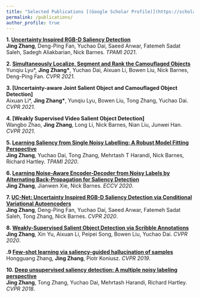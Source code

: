 ```yaml
---
title: "Selected Publications [(Google Scholar Profile)](https://scholar.google.com.au/citations?user=Qa1DMv8AAAAJ&hl=en)"
permalink: /publications/
author_profile: true
---
```


<b>1. [Uncertainty Inspired RGB-D Saliency Detection](https://arxiv.org/abs/2009.03075)</b> <br> 
<b>Jing Zhang</b>, Deng-Ping Fan, Yuchao Dai, Saeed Anwar, Fatemeh Sadat Saleh, Sadegh Aliakbarian, Nick Barnes.
<i>TPAMI 2021</i>.

<b>2. [Simultaneously Localize, Segment and Rank the Camouflaged Objects](https://arxiv.org/abs/2103.04011)</b> <br> 
Yunqiu Lyu*, <b>Jing Zhang*</b>, Yuchao Dai, Aixuan Li, Bowen Liu, Nick Barnes, Deng-Ping Fan.
<i>CVPR 2021</i>.

<b>3. [Uncertainty-aware Joint Salient Object and Camouflaged Object Detection]</b> <br> 
Aixuan Li*, <b>Jing Zhang*</b>, Yunqiu Lyu, Bowen Liu, Tong Zhang, Yuchao Dai.
<i>CVPR 2021</i>.

<b>4. [Weakly Supervised Video Salient Object Detection]</b> <br> 
Wangbo Zhao, <b>Jing Zhang</b>, Long Li, Nick Barnes, Nian Liu, Junwei Han.
<i>CVPR 2021</i>.

<b>5. [Learning Saliency from Single Noisy Labelling: A Robust Model Fitting Perspective](https://ieeexplore.ieee.org/document/9303417)</b> <br> 
<b>Jing Zhang</b>, Yuchao Dai, Tong Zhang, Mehrtash T Harandi, Nick Barnes, Richard Hartley.
<i>TPAMI 2020</i>.

<b>6. [Learning Noise-Aware Encoder-Decoder from Noisy Labels by Alternating Back-Propagation for Saliency Detection](https://www.ecva.net/papers/eccv_2020/papers_ECCV/papers/123620341.pdf)</b> <br> 
<b>Jing Zhang</b>, Jianwen Xie, Nick Barnes.
<i>ECCV 2020</i>.

<b>7. [UC-Net: Uncertainty Inspired RGB-D Saliency Detection via Conditional Variational Autoencoders](https://openaccess.thecvf.com/content_CVPR_2020/papers/Zhang_UC-Net_Uncertainty_Inspired_RGB-D_Saliency_Detection_via_Conditional_Variational_Autoencoders_CVPR_2020_paper.pdf)</b> <br> 
<b>Jing Zhang</b>, Deng-Ping Fan, Yuchao Dai, Saeed Anwar, Fatemeh Sadat Saleh, Tong Zhang, Nick Barnes.
<i>CVPR 2020</i>.

<b>8. [Weakly-Supervised Salient Object Detection via Scribble Annotations](https://openaccess.thecvf.com/content_CVPR_2020/papers/Zhang_Weakly-Supervised_Salient_Object_Detection_via_Scribble_Annotations_CVPR_2020_paper.pdf)</b> <br> 
<b>Jing Zhang</b>, Xin Yu, Aixuan Li, Peipei Song, Bowen Liu, Yuchao Dai.
<i>CVPR 2020</i>.

<b>.9 [Few-shot learning via saliency-guided hallucination of samples](https://openaccess.thecvf.com/content_CVPR_2019/papers/Zhang_Few-Shot_Learning_via_Saliency-Guided_Hallucination_of_Samples_CVPR_2019_paper.pdf)</b> <br> 
Hongguang Zhang, <b>Jing Zhang</b>, Piotr Koniusz.
<i>CVPR 2019</i>.

<b>10. [Deep unsupervised saliency detection: A multiple noisy labeling perspective](https://openaccess.thecvf.com/content_cvpr_2018/papers/Zhang_Deep_Unsupervised_Saliency_CVPR_2018_paper.pdf)</b> <br> 
<b>Jing Zhang</b>, Tong Zhang, Yuchao Dai, Mehrtash Harandi, Richard Hartley.
<i>CVPR 2018</i>.

